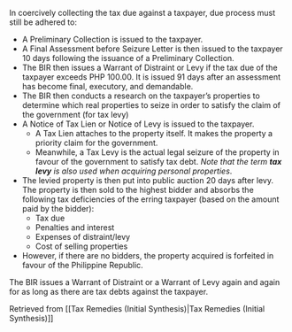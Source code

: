 In coercively collecting the tax due against a taxpayer, due process must still be adhered to:
- A Preliminary Collection is issued to the taxpayer.
- A Final Assessment before Seizure Letter is then issued to the taxpayer 10 days following the issuance of a Preliminary Collection.
- The BIR then issues a Warrant of Distraint or Levy if the tax due of the taxpayer exceeds PHP 100.00. It is issued 91 days after an assessment has become final, executory, and demandable.
- The BIR then conducts a research on the taxpayer’s properties to determine which real properties to seize in order to satisfy the claim of the government (for tax levy)
- A Notice of Tax Lien or Notice of Levy is issued to the taxpayer.
	- A Tax Lien attaches to the property itself. It makes the property a priority claim for the government.
	- Meanwhile, a Tax Levy is the actual legal seizure of the property in favour of the government to satisfy tax debt. *Note that the term **tax levy** is also used when acquiring personal properties*.
- The levied property is then put into public auction 20 days after levy. The property is then sold to the highest bidder and absorbs the following tax deficiencies of the erring taxpayer (based on the amount paid by the bidder):
	- Tax due
	- Penalties and interest
	- Expenses of distraint/levy
	- Cost of selling properties
- However, if there are no bidders, the property acquired is forfeited in favour of the Philippine Republic.

The BIR issues a Warrant of Distraint or a Warrant of Levy again and again for as long as there are tax debts against the taxpayer.

Retrieved from [[Tax Remedies (Initial Synthesis)|Tax Remedies (Initial Synthesis)]]

